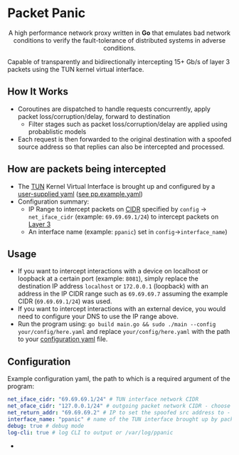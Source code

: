 # Packet Panic

<p align="center">A high performance network proxy written in <b>Go</b> that emulates bad network conditions to verify the fault-tolerance of distributed systems in adverse conditions.

Capable of transparently and bidirectionally intercepting 15+ Gb/s of layer 3 packets using the TUN kernel virtual interface.

</p>

## How It Works

- Coroutines are dispatched to handle requests concurrently, apply packet loss/corruption/delay, forward to destination
  - Filter stages such as packet loss/corruption/delay are applied using probablistic models
- Each request is then forwarded to the original destination with a spoofed source address so that replies can also be intercepted and processed.

## How are packets being intercepted

- The [TUN](https://en.wikipedia.org/wiki/TUN/TAP) Kernel Virtual Interface is brought up and configured by a [user-supplied yaml](#Configuration) ([see pp.example.yaml](https://github.com/Oasixer/packet-panic/blob/master/pp.example.yaml))
- Configuration summary:
  - IP Range to intercept packets on [CIDR](https://en.wikipedia.org/wiki/Classless_Inter-Domain_Routing) specified by `config` -> `net_iface_cidr` (example: `69.69.69.1/24`) to intercept packets on [Layer 3](https://en.wikipedia.org/wiki/OSI_model)
  - An interface name (example: `ppanic`) set in `config`->`interface_name`)

## Usage

- If you want to intercept interactions with a device on localhost or loopback at a certain port (example: `8081`), simply replace the destination IP address `localhost` or `172.0.0.1` (loopback) with an address in the IP CIDR range such as `69.69.69.7` assuming the example CIDR (`69.69.69.1/24`) was used.
- If you want to intercept interactions with an external device, you would need to configure your DNS to use the IP range above.
- Run the program using:
  `go build main.go && sudo ./main --config your/config/here.yaml`
  and replace `your/config/here.yaml` with the path to your [configuration yaml](#Configuration) file.

## Configuration

Example configuration yaml, the path to which is a required argument of the program:

```yaml
net_iface_cidr: "69.69.69.1/24" # TUN interface network CIDR
net_oface_cidr: "127.0.0.1/24" # outgoing packet network CIDR - choose where to route packets to
net_return_addr: "69.69.69.2" # IP to set the spoofed src address to - must be in the `net_iface_cidr` range.
interface_name: "ppanic" # name of the TUN interface brought up by packet panic
debug: true # debug mode
log-cli: true # log CLI to output or /var/log/ppanic
```

-
